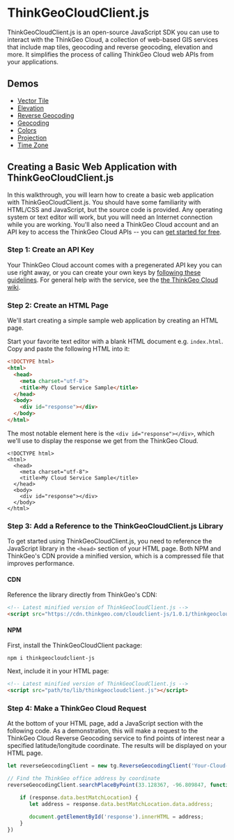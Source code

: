 # ThinkGeoCloudClient.js

ThinkGeoCloudClient.js is an open-source JavaScript SDK you can use to interact with the ThinkGeo Cloud, a collection of web-based GIS services that include map tiles, geocoding and reverse geocoding, elevation and more.  It simplifies the process of calling ThinkGeo Cloud web APIs from your applications.


## Demos

* [Vector Tile](https://samples.thinkgeo.com/cloud/#)
* [Elevation](https://samples.thinkgeo.com/cloud/#GetElevationAlongPath)
* [Reverse Geocoding](https://samples.thinkgeo.com/cloud/#FindNearbyPlaces)
* [Geocoding](https://samples.thinkgeo.com/cloud/#FindanAddressintheUS)
* [Colors](https://samples.thinkgeo.com/cloud/#GenerateColorThemes)
* [Projection](https://samples.thinkgeo.com/cloud/#TransformProjection)
* [Time Zone](https://samples.thinkgeo.com/cloud/#GetTimeZoneforaPoint)


## Creating a Basic Web Application with ThinkGeoCloudClient.js

In this walkthrough, you will learn how to create a basic web application with ThinkGeoCloudClient.js. You should have some familiarity with HTML/CSS and JavaScript, but the source code is provided.  Any operating system or text editor will work, but you will need an Internet connection while you are working.  You'll also need a ThinkGeo Cloud account and an API key to access the ThinkGeo Cloud APIs -- you can [get started for free](https://cloud.thinkgeo.com).

### Step 1: Create an API Key

Your ThinkGeo Cloud account comes with a pregenerated API key you can use right away, or you can create your own keys by [following these guidelines](https://wiki.thinkgeo.com/wiki/thinkgeo_cloud_client_keys_guideline).  For general help with the service, see the [the ThinkGeo Cloud wiki](https://wiki.thinkgeo.com/wiki/thinkgeo_cloud).

### Step 2: Create an HTML Page

We'll start creating a simple sample web application by creating an HTML page.

Start your favorite text editor with a blank HTML document e.g. `index.html`.  Copy and paste the following HTML into it:

```html
<!DOCTYPE html>
<html>
  <head>
    <meta charset="utf-8">
    <title>My Cloud Service Sample</title>
  </head>
  <body>
    <div id="response"></div>
  </body>
</html>
```

The most notable element here is the `<div id="response"></div>`, which we'll use to display the response we get from the ThinkGeo Cloud.

```
<!DOCTYPE html>
<html>
  <head>
    <meta charset="utf-8">
    <title>My Cloud Service Sample</title>
  </head>
  <body>
    <div id="response"></div>
  </body>
</html>
```

### Step 3: Add a Reference to the ThinkGeoCloudClient.js Library

To get started using ThinkGeoCloudClient.js, you need to reference the JavaScript library in the `<head>` section of your HTML page.  Both NPM and ThinkGeo's CDN provide a minified version, which is a compressed file that improves performance. 
  
#### CDN
Reference the library directly from ThinkGeo's CDN:

```html
<!-- Latest minified version of ThinkGeoCloudClient.js -->
<script src="https://cdn.thinkgeo.com/cloudclient-js/1.0.1/thinkgeocloudclient.js"></script>
```

#### NPM

First, install the ThinkGeoCloudClient package:
```
npm i thinkgeocloudclient-js
``` 

Next, include it in your HTML page:
```html
<!-- Latest minified version of ThinkGeoCloudClient.js -->
<script src="path/to/lib/thinkgeocloudclient.js"></script>
```

### Step 4: Make a ThinkGeo Cloud Request

At the bottom of your HTML page, add a JavaScript section with the following code.  As a demonstration, this will make a request to the ThinkGeo Cloud Reverse Geocoding service to find points of interest near a specified latitude/longitude coordinate.  The results will be displayed on your HTML page.
 
```JavaScript
let reverseGeocodingClient = new tg.ReverseGeocodingClient('Your-Cloud-Service-Api-Key');

// Find the ThinkGeo office address by coordinate
reverseGeocodingClient.searchPlaceByPoint(33.128367, -96.809847, function (status, response) {

    if (response.data.bestMatchLocation) {
       let address = response.data.bestMatchLocation.data.address;

       document.getElementById('response').innerHTML = address;
    }
})
```
